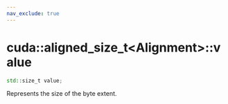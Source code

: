 ```yaml
---
nav_exclude: true
---
```


# cuda::aligned_size_t\<Alignment>::**value**

```c++
std::size_t value;
```

Represents the size of the byte extent.
